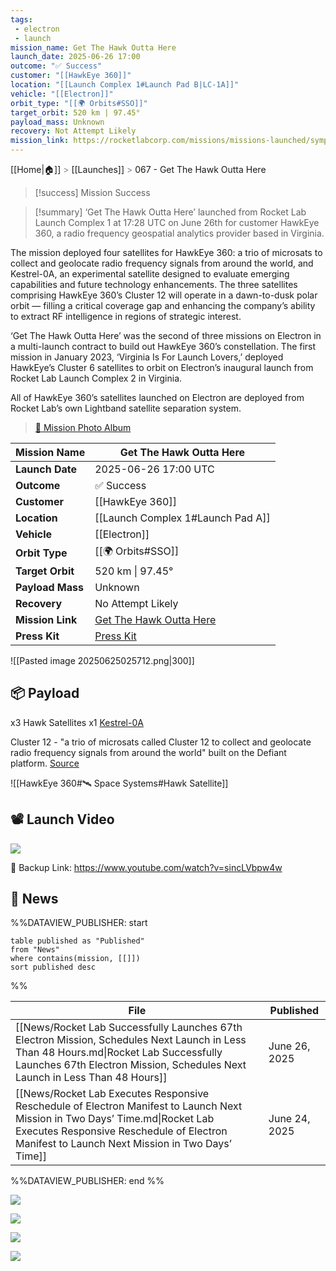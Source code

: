 ```yaml
---
tags:
 - electron
 - launch
mission_name: Get The Hawk Outta Here
launch_date: 2025-06-26 17:00
outcome: "✅ Success"
customer: "[[HawkEye 360]]"
location: "[[Launch Complex 1#Launch Pad B|LC-1A]]"
vehicle: "[[Electron]]"
orbit_type: "[[🌍 Orbits#SSO]]"
target_orbit: 520 km | 97.45°
payload_mass: Unknown
recovery: Not Attempt Likely
mission_link: https://rocketlabcorp.com/missions/missions-launched/symphony-in-the-stars/
---
```

[[Home|🏠]]  <span style="color: LightSlateGray">></span> <span class="no-hover">[[Launches]]</span>  <span style="color: LightSlateGray">></span>  067 - Get The Hawk Outta Here

>[!success] Mission Success

>[!summary]
‘Get The Hawk Outta Here’ launched from Rocket Lab Launch Complex 1 at 17:28 UTC on June 26th for customer HawkEye 360, a radio frequency geospatial analytics provider based in Virginia.
>
The mission deployed four satellites for HawkEye 360: a trio of microsats to collect and geolocate radio frequency signals from around the world, and Kestrel-0A, an experimental satellite designed to evaluate emerging capabilities and future technology enhancements. The three satellites comprising HawkEye 360’s Cluster 12 will operate in a dawn-to-dusk polar orbit — filling a critical coverage gap and enhancing the company’s ability to extract RF intelligence in regions of strategic interest.
>
‘Get The Hawk Outta Here’ was the second of three missions on Electron in a multi-launch contract to build out HawkEye 360’s constellation. The first mission in January 2023, ‘Virginia Is For Launch Lovers,’ deployed HawkEye’s Cluster 6 satellites to orbit on Electron’s inaugural launch from Rocket Lab Launch Complex 2 in Virginia.
>
All of HawkEye 360’s satellites launched on Electron are deployed from Rocket Lab’s own Lightband satellite separation system.
>
>[📸 Mission Photo Album](https://www.flickr.com/photos/rocketlab/albums/72177720327142787/)


| **Mission Name** | Get The Hawk Outta Here                                                                                   |
| ---------------- | --------------------------------------------------------------------------------------------------------- |
| **Launch Date**  | 2025-06-26 17:00 UTC                                                                                      |
| **Outcome**      | ✅ Success                                                                                                 |
| **Customer**     | [[HawkEye 360]]                                                                                           |
| **Location**     | [[Launch Complex 1#Launch Pad A]]                                                                         |
| **Vehicle**      | [[Electron]]                                                                                              |
| **Orbit Type**   | [[🌍 Orbits#SSO]]                                                                                         |
| **Target Orbit** | 520 km \| 97.45°                                                                                          |
| **Payload Mass** | Unknown                                                                                                   |
| **Recovery**     | No Attempt Likely                                                                                         |
| **Mission Link** | [Get The Hawk Outta Here](https://rocketlabcorp.com/missions/missions-launched/get-the-hawk-outta-here/)  |
| **Press Kit**    | [Press Kit](https://rocketlabcorp.com/assets/Uploads/RL-F68-Get-The-Hawk-Outta-Here-Presskit-1-_-sml.pdf) |

![[Pasted image 20250625025712.png|300]]

## 📦 Payload

x3 Hawk Satellites
x1 [Kestrel-0A](https://space.skyrocket.de/doc_sdat/kestrel-0a.htm)

Cluster 12 - "a trio of microsats called Cluster 12 to collect and geolocate radio frequency signals from around the world" built on the Defiant platform. 
[Source](https://www.utias-sfl.net/hawkeye-360-begins-manufacturing-of-satellite-clusters-12-and-13-under-space-flight-laboratorys-flex-production-program/)

![[HawkEye 360#🛰️ Space Systems#Hawk Satellite]]

## 📽️ Launch Video

![](https://www.youtube.com/watch?v=sincLVbpw4w)

🔗 Backup Link: https://www.youtube.com/watch?v=sincLVbpw4w
## 📰 News

%%DATAVIEW_PUBLISHER: start
```
table published as "Published"
from "News"
where contains(mission, [[]])
sort published desc
```
%%

| File                                                                                                                                                                                                                         | Published     |
| ---------------------------------------------------------------------------------------------------------------------------------------------------------------------------------------------------------------------------- | ------------- |
| [[News/Rocket Lab Successfully Launches 67th Electron Mission, Schedules Next Launch in Less Than 48 Hours.md\|Rocket Lab Successfully Launches 67th Electron Mission, Schedules Next Launch in Less Than 48 Hours]]         | June 26, 2025 |
| [[News/Rocket Lab Executes Responsive Reschedule of Electron Manifest to Launch Next Mission in Two Days’ Time.md\|Rocket Lab Executes Responsive Reschedule of Electron Manifest to Launch Next Mission in Two Days’ Time]] | June 24, 2025 |

%%DATAVIEW_PUBLISHER: end %%

![](https://x.com/RocketLab/status/1938302329956208683)

![](https://x.com/RocketLab/status/1938288994707771466)

![](https://x.com/RocketLab/status/1938275228968501527)

![](https://x.com/RocketLab/status/1937612162547286431)